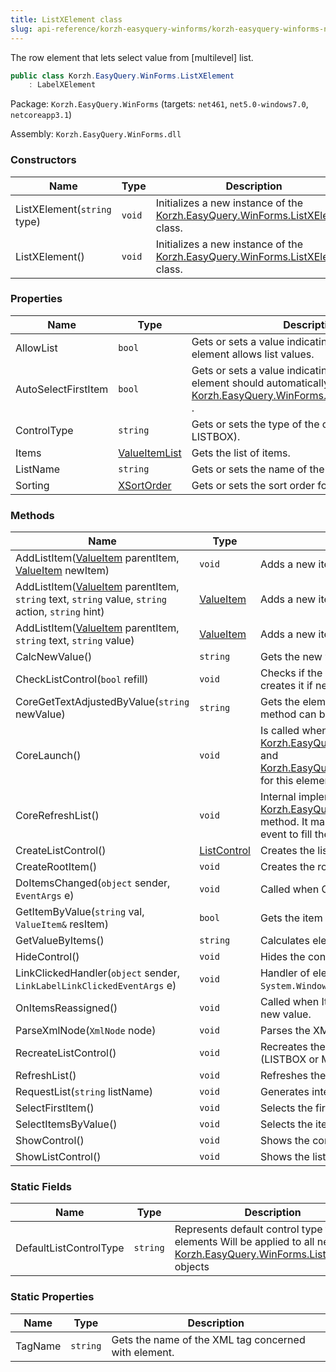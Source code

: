 ```yaml
---
title: ListXElement class
slug: api-reference/korzh-easyquery-winforms/korzh-easyquery-winforms-namespace/listxelement-class
---
```

The row element that lets select value from [multilevel] list.
```csharp
public class Korzh.EasyQuery.WinForms.ListXElement
    : LabelXElement

```
Package: `Korzh.EasyQuery.WinForms` (targets: `net461`, `net5.0-windows7.0`, `netcoreapp3.1`)

Assembly: `Korzh.EasyQuery.WinForms.dll`

### Constructors

| Name | Type | Description | 
| --- | --- | --- | 
| ListXElement(`string` type) | `void` | Initializes a new instance of the [Korzh.EasyQuery.WinForms.ListXElement](api-reference/korzh-easyquery-winforms/korzh-easyquery-winforms-namespace/listxelement-class) class. | 
| ListXElement() | `void` | Initializes a new instance of the [Korzh.EasyQuery.WinForms.ListXElement](api-reference/korzh-easyquery-winforms/korzh-easyquery-winforms-namespace/listxelement-class) class. | 


### Properties

| Name | Type | Description | 
| --- | --- | --- | 
| AllowList | `bool` | Gets or sets a value indicating whether this row element allows list values. | 
| AutoSelectFirstItem | `bool` | Gets or sets a value indicating whether the element should automatically select first item on [Korzh.EasyQuery.WinForms.XElement.CoreLaunch](api-reference/korzh-easyquery-winforms/korzh-easyquery-winforms-namespace/xelement-class) . | 
| ControlType | `string` | Gets or sets the type of the control (MENU or LISTBOX). | 
| Items | [ValueItemList](api-reference/korzh-easyquery-winforms/korzh-easyquery-winforms-namespace/valueitemlist-class) | Gets the list of items. | 
| ListName | `string` | Gets or sets the name of the list. | 
| Sorting | [XSortOrder](api-reference/korzh-easyquery-winforms/korzh-easyquery-winforms-namespace/xsortorder-enum) | Gets or sets the sort order for the list | 


### Methods

| Name | Type | Description | 
| --- | --- | --- | 
| AddListItem([ValueItem](api-reference/korzh-easyquery-winforms/korzh-easyquery-winforms-namespace/valueitem-class) parentItem, [ValueItem](api-reference/korzh-easyquery-winforms/korzh-easyquery-winforms-namespace/valueitem-class) newItem) | `void` | Adds a new item to the list (menu). | 
| AddListItem([ValueItem](api-reference/korzh-easyquery-winforms/korzh-easyquery-winforms-namespace/valueitem-class) parentItem, `string` text, `string` value, `string` action, `string` hint) | [ValueItem](api-reference/korzh-easyquery-winforms/korzh-easyquery-winforms-namespace/valueitem-class) | Adds a new item to the list (menu). | 
| AddListItem([ValueItem](api-reference/korzh-easyquery-winforms/korzh-easyquery-winforms-namespace/valueitem-class) parentItem, `string` text, `string` value) | [ValueItem](api-reference/korzh-easyquery-winforms/korzh-easyquery-winforms-namespace/valueitem-class) | Adds a new item to the list (menu). | 
| CalcNewValue() | `string` | Gets the new value from edit control | 
| CheckListControl(`bool` refill) | `void` | Checks if the list control is created correctly and re-creates it if necessary. | 
| CoreGetTextAdjustedByValue(`string` newValue) | `string` | Gets the element's text according to its value.  This method can be overridden in inherited classes. | 
| CoreLaunch() | `void` | Is called when both [Korzh.EasyQuery.WinForms.XElement.ParentRow](api-reference/korzh-easyquery-winforms/korzh-easyquery-winforms-namespace/xelement-class) and [Korzh.EasyQuery.WinForms.XElement.ParentPanel](api-reference/korzh-easyquery-winforms/korzh-easyquery-winforms-namespace/xelement-class) for this element are established. | 
| CoreRefreshList() | `void` | Internal implementation of [Korzh.EasyQuery.WinForms.ListXElement.RefreshList](api-reference/korzh-easyquery-winforms/korzh-easyquery-winforms-namespace/listxelement-class) method.  It makes parent panel to raise RequestList event to fill the custom lists. | 
| CreateListControl() | [ListControl](api-reference/korzh-easyquery-winforms/korzh-easyquery-winforms-namespace/listcontrol-class) | Creates the list control. | 
| CreateRootItem() | `void` | Creates the root ValueItem object. | 
| DoItemsChanged(`object` sender, `EventArgs` e) | `void` | Called when Changed event occurs in root item | 
| GetItemByValue(`string` val, `ValueItem&` resItem) | `bool` | Gets the item by value. | 
| GetValueByItems() | `string` | Calculates element value by currently selected items. | 
| HideControl() | `void` | Hides the control that allows to edit the value. | 
| LinkClickedHandler(`object` sender, `LinkLabelLinkClickedEventArgs` e) | `void` | Handler of element control `System.Windows.Forms.Control.Click` event. | 
| OnItemsReassigned() | `void` | Called when Items property have been assigned to new value. | 
| ParseXmlNode(`XmlNode` node) | `void` | Parses the XML-description of element. | 
| RecreateListControl() | `void` | Recreates the list control according on control type (LISTBOX or MENU) | 
| RefreshList() | `void` | Refreshes the list. | 
| RequestList(`string` listName) | `void` | Generates internal signal to request the list. | 
| SelectFirstItem() | `void` | Selects the first item. | 
| SelectItemsByValue() | `void` | Selects the items by value. | 
| ShowControl() | `void` | Shows the control that allows to edit the value. | 
| ShowListControl() | `void` | Shows the list control. | 


### Static Fields

| Name | Type | Description | 
| --- | --- | --- | 
| DefaultListControlType | `string` | Represents default control type for list elements  Will be applied to all new [Korzh.EasyQuery.WinForms.ListXElement](api-reference/korzh-easyquery-winforms/korzh-easyquery-winforms-namespace/listxelement-class) objects | 


### Static Properties

| Name | Type | Description | 
| --- | --- | --- | 
| TagName | `string` | Gets the name of the XML tag concerned with element. |
